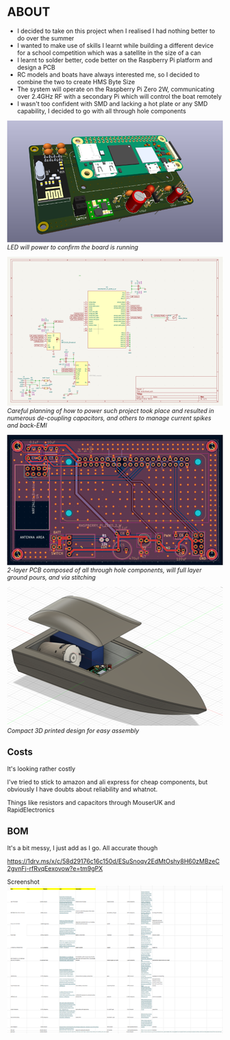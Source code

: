 # ABOUT

- I decided to take on this project when I realised I had nothing better to do over the summer
- I wanted to make use of skills I learnt while building a different device for a school competition which was a satellite in the size of a can
- I learnt to solder better, code better on the Raspberry Pi platform and design a PCB
- RC models and boats have always interested me, so I decided to combine the two to create HMS Byte Size
- The system will operate on the Raspberry Pi Zero 2W, communicating over 2.4GHz RF with a secondary Pi which will control the boat remotely
- I wasn't too confident with SMD and lacking a hot plate or any SMD capability, I decided to go with all through hole components

![3Dview](/img/3dview1806.png)
_LED will power to confirm the board is running_

![schem](/img/schematic.png)
_Careful planning of how to power such project took place and resulted in numerous de-coupling capacitors, and others to manage current spikes and back-EMI_

![pcb](/img/pcb1806.png)
_2-layer PCB composed of all through hole components, will full layer ground pours, and via stitching_

![3dmodel](/img/3dmodel4.png)
_Compact 3D printed design for easy assembly_

## Costs
It's looking rather costly

I've tried to stick to amazon and ali express for cheap components, but obviously I have doubts about reliability and whatnot.

Things like resistors and capacitors through MouserUK and RapidElectronics

## BOM


It's a bit messy, I just add as I go. All accurate though

https://1drv.ms/x/c/58d29176c16c150d/ESuSnoqv2EdMtOshy8H60zMBzeC2gvnFj-rfRvqEexovow?e=tm9gPX

Screenshot
![BOM](/img/BOMimg.png)
